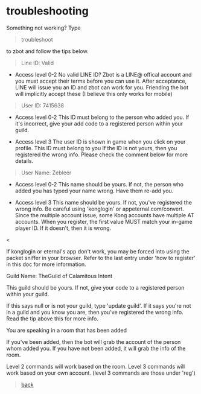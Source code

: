 # troubleshooting

Something not working? Type 
>troubleshoot 

to zbot and follow the tips below.

>Line ID: Valid

* Access level 0-2
No valid LINE ID? Zbot is a LINE@ offical account and you must accept their terms before you can use it. After acceptance, LINE will issue you an ID and zbot can work for you. Friending the bot will implicitly accept these (I believe this only works for mobile)

>User ID: 7415638

* Access level 0-2 
This ID must belong to the person who added you. If it's incorrect, give your add code to a registered person within your guild.

* Access level 3
The user ID is shown in game when you click on your profile. This ID must belong to you If the ID is not yours, then you registered the wrong info. Please check the comment below for more details.

>User Name: Zebleer

* Access level 0-2
This name should be yours. If not, the person who added you has typed your name wrong. Have them re-add you.

* Access level 3
This name should be yours. If not, you've registered the wrong info. Be careful using 'konglogin' or appeternal.com/convert. Since the multiple account issue, some Kong accounts have multiple AT accounts. When you register, the first value MUST match your in-game player ID. If it doesn't, then it is wrong.

<

If konglogin or eternal's app don't work, you may be forced into using the packet sniffer in your browser. Refer to the last entry under 'how to register' in this doc for more information.

Guild Name: TheGuild of Calamitous Intent

This guild should be yours. If not, give your code to a registered person within your guild.

If this says null or is not your guild, type 'update guild'. If it says you're not in a guild and you know you are, then you've registered the wrong info. Read the tip above this for more info.

You are speaking in a room that has been added

If you've been added, then the bot will grab the account of the person whom added you. If you have not been added, it will grab the info of the room.

Level 2 commands will work based on the room. Level 3 commands will work based on your own account. (level 3 commands are those under 'reg')


> [back](index)
<!--stackedit_data:
eyJoaXN0b3J5IjpbMTQzNTY0NTYwNSwtMTY1MjM1NjUxMF19
-->